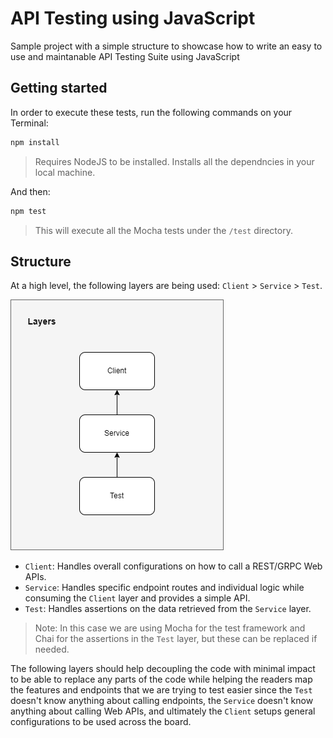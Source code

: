 # API Testing using JavaScript

Sample project with a simple structure to showcase how to write an easy to use and maintanable API Testing Suite using JavaScript

## Getting started

In order to execute these tests, run the following commands on your Terminal:

```bash
npm install
```

> Requires NodeJS to be installed. Installs all the dependncies in your local machine.

And then:

```bash
npm test
```

> This will execute all the Mocha tests under the `/test` directory.

## Structure

At a high level, the following layers are being used: `Client` > `Service` > `Test`.

![layers](/src/img/apitestinglayers.png)

- `Client`: Handles overall configurations on how to call a REST/GRPC Web APIs.
- `Service`: Handles specific endpoint routes and individual logic while consuming the `Client` layer and provides a simple API.
- `Test`: Handles assertions on the data retrieved from the `Service` layer.

> Note: In this case we are using Mocha for the test framework and Chai for the assertions in the `Test` layer, but these can be replaced if needed.

The following layers should help decoupling the code with minimal impact to be able to replace any parts of the code while helping the readers map the features and endpoints that we are trying to test easier since the `Test` doesn't know anything about calling endpoints, the `Service` doesn't know anything about calling Web APIs, and ultimately the `Client` setups general configurations to be used across the board.
